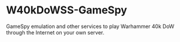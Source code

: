 # W40kDoWSS-GameSpy
GameSpy emulation and other services to play Warhammer 40k DoW through the Internet on your own server.

